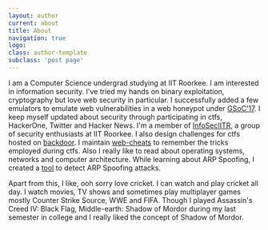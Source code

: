 ```yaml
---
layout: author
current: about
title: About
navigation: true
logo: 
class: author-template
subclass: 'post page'
---
```


I am a Computer Science undergrad studying at IIT Roorkee. I am interested in information security. I've tried my hands on binary exploitation, cryptography but love web security in particular. I successfully added a few emulators to emulate web vulnerabilities in a web honeypot under [GSoC'17](https://github.com/mushorg/tanner/wiki/GSoC-2017-Work-Submission). I keep myself updated about security through participating in ctfs, HackerOne, Twitter and Hacker News. I'm a member of [InfoSecIITR](https://infoseciitr.github.io/), a group of security enthusiasts at IIT Roorkee. I also design challenges for ctfs hosted on [backdoor](https://backdoor.sdslabs.co/users/rnehra01). I maintain [web-cheats](https://github.com/rnehra01/web-cheats) to remember the tricks employed during ctfs. Also I really like to read about operating systems, networks and computer architecture. While learning about ARP Spoofing, I created a [tool](https://github.com/rnehra01/arp-validator) to detect ARP Spoofing attacks.

Apart from this, I like, ooh sorry love cricket. I can watch and play cricket all day. I watch movies, TV shows and sometimes play multiplayer games mostly Counter Strike Source, WWE and FIFA. Though I played Assassin's Creed IV: Black Flag, Middle-earth: Shadow of Mordor during my last semester in college and I really liked the concept of Shadow of Mordor.
